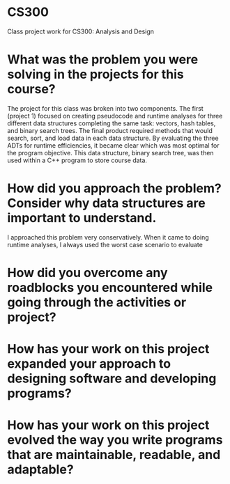 # CS300
Class project work for CS300: Analysis and Design
# What was the problem you were solving in the projects for this course?
The project for this class was broken into two components. The first (project 1) focused on creating pseudocode and runtime analyses for three different data structures completing the same task: vectors, hash tables, and binary search trees. The final product required methods that would search, sort, and load data in each data structure. By evaluating the three ADTs for runtime efficiencies, it became clear which was most optimal for the program objective. This data structure, binary search tree, was then used within a C++ program to store course data.

# How did you approach the problem? Consider why data structures are important to understand.
I approached this problem very conservatively. When it came to doing runtime analyses, I always used the worst case scenario to evaluate 

# How did you overcome any roadblocks you encountered while going through the activities or project?
# How has your work on this project expanded your approach to designing software and developing programs?
# How has your work on this project evolved the way you write programs that are maintainable, readable, and adaptable?
